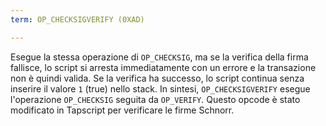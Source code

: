 ```yaml
---
term: OP_CHECKSIGVERIFY (0XAD)

---
```

Esegue la stessa operazione di `OP_CHECKSIG`, ma se la verifica della firma fallisce, lo script si arresta immediatamente con un errore e la transazione non è quindi valida. Se la verifica ha successo, lo script continua senza inserire il valore `1` (true) nello stack. In sintesi, `OP_CHECKSIGVERIFY` esegue l'operazione `OP_CHECKSIG` seguita da `OP_VERIFY`. Questo opcode è stato modificato in Tapscript per verificare le firme Schnorr.